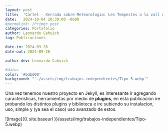 ```yaml
---
layout: post
title:  'Cartel - Xerrada sobre Meteorologia: Les Tempestes a la vall de Ribes'
date:   2024-10-04 20:30:00 -0600
#permalink: /Primer post
categories: Portafolio
author: Leonardo Cahuich
tag: Publicaciones

date-in: 2024-09-26
date-out: 2024-09-26

author-dev: Leonardo Cahuich

#datos
color: '#bdbd00'
background: "'./assets/img/trabajos-independientes/Tipo-5.webp'"
---
```

Una vez tenemos nuestro proyecto en Jekyll, es interesante ir agregando caracteristicas, herramientas por medio de **plugins**,
en esta publicacion ire probando los distintos plugins y biblioteca e ire subiendo su instalacion, uso, simple y (ya sea el caso) uso avanzado de estos.


![Image]({{ site.baseurl }}/assets/img/trabajos-independientes/Tipo-5.webp)